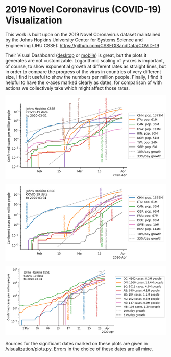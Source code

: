 # 2019 Novel Coronavirus (COVID-19) Visualization

This work is built upon on the 2019 Novel Coronavirus dataset maintained by
the Johns Hopkins University Center for Systems Science and Engineering (JHU CSSE):
https://github.com/CSSEGISandData/COVID-19 

Their Visual Dashboard ([desktop](https://www.arcgis.com/apps/opsdashboard/index.html#/bda7594740fd40299423467b48e9ecf6) or [mobile](http://www.arcgis.com/apps/opsdashboard/index.html#/85320e2ea5424dfaaa75ae62e5c06e61)) is great, but the plots it generates are not customizable. Logarithmic scaling of y-axes is important, of course, to show exponential growth at different rates as straight lines, but in order to compare the progress of the virus in countries of very different size, I find it useful to show the numbers per million people. Finally, I find it helpful to have the x-axes marked clearly as dates, for comparison of with actions we collectively take which might affect those rates. 

![countries with differing approaches](/visualization/CountriesConfirmed1.png)

![mostly european countries](/visualization/CountriesConfirmed2.png)

![provinces](/visualization/ProvincesConfirmed.png)

Sources for the significant dates marked on these plots are given in [/visualization/plots.py](/visualization/plots.py). 
Errors in the choice of these dates are all mine.
